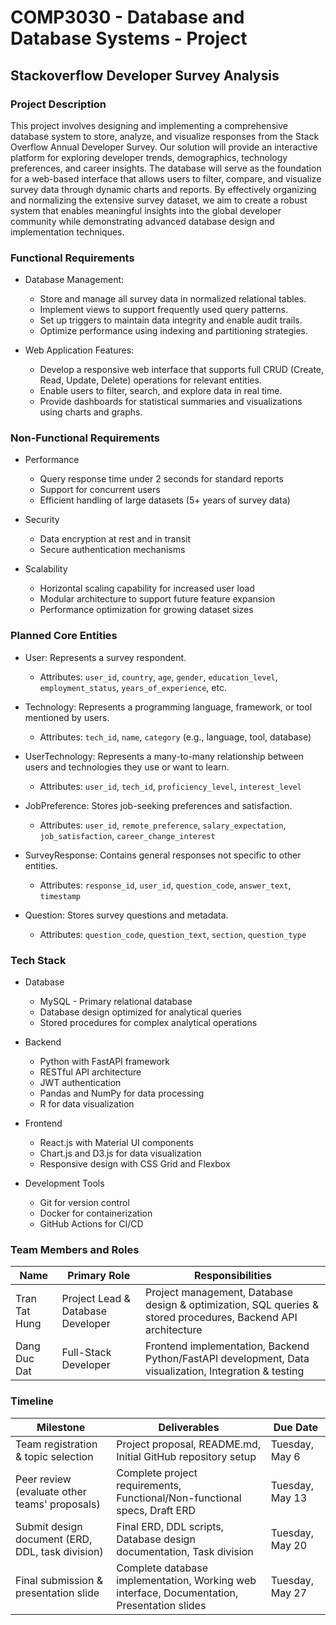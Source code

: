 # COMP3030 - Database and Database Systems - Project
## Stackoverflow Developer Survey Analysis

### Project Description

This project involves designing and implementing a comprehensive database system to store, analyze, and visualize responses from the Stack Overflow Annual Developer Survey. Our solution will provide an interactive platform for exploring developer trends, demographics, technology preferences, and career insights. The database will serve as the foundation for a web-based interface that allows users to filter, compare, and visualize survey data through dynamic charts and reports. By effectively organizing and normalizing the extensive survey dataset, we aim to create a robust system that enables meaningful insights into the global developer community while demonstrating advanced database design and implementation techniques.

### Functional Requirements

- Database Management:
  - Store and manage all survey data in normalized relational tables.
  - Implement views to support frequently used query patterns.
  - Set up triggers to maintain data integrity and enable audit trails.
  - Optimize performance using indexing and partitioning strategies.

- Web Application Features:
  - Develop a responsive web interface that supports full CRUD (Create, Read, Update, Delete) operations for relevant entities.
  - Enable users to filter, search, and explore data in real time.
  - Provide dashboards for statistical summaries and visualizations using charts and graphs.

### Non-Functional Requirements

- Performance
  - Query response time under 2 seconds for standard reports
  - Support for concurrent users
  - Efficient handling of large datasets (5+ years of survey data)

- Security
  - Data encryption at rest and in transit
  - Secure authentication mechanisms

- Scalability
  - Horizontal scaling capability for increased user load
  - Modular architecture to support future feature expansion
  - Performance optimization for growing dataset sizes

### Planned Core Entities

- User: Represents a survey respondent.
  - Attributes: `user_id`, `country`, `age`, `gender`, `education_level`, `employment_status`, `years_of_experience`, etc.

- Technology: Represents a programming language, framework, or tool mentioned by users.
  - Attributes: `tech_id`, `name`, `category` (e.g., language, tool, database)

- UserTechnology: Represents a many-to-many relationship between users and technologies they use or want to learn.
  - Attributes: `user_id`, `tech_id`, `proficiency_level`, `interest_level`

- JobPreference: Stores job-seeking preferences and satisfaction.
  - Attributes: `user_id`, `remote_preference`, `salary_expectation`, `job_satisfaction`, `career_change_interest`

- SurveyResponse: Contains general responses not specific to other entities.
  - Attributes: `response_id`, `user_id`, `question_code`, `answer_text`, `timestamp`

- Question: Stores survey questions and metadata.
  - Attributes: `question_code`, `question_text`, `section`, `question_type`

### Tech Stack

- Database
  - MySQL - Primary relational database
  - Database design optimized for analytical queries
  - Stored procedures for complex analytical operations

- Backend
  - Python with FastAPI framework
  - RESTful API architecture
  - JWT authentication 
  - Pandas and NumPy for data processing
  - R for data visualization

- Frontend
  - React.js with Material UI components
  - Chart.js and D3.js for data visualization
  - Responsive design with CSS Grid and Flexbox

- Development Tools
  - Git for version control
  - Docker for containerization
  - GitHub Actions for CI/CD

### Team Members and Roles 

| Name          | Primary Role                      | Responsibilities                                                                                              |
| ------------- | --------------------------------- | ------------------------------------------------------------------------------------------------------------- |
| Tran Tat Hung | Project Lead & Database Developer | Project management, Database design & optimization, SQL queries & stored procedures, Backend API architecture |
| Dang Duc Dat  | Full-Stack Developer              | Frontend implementation, Backend Python/FastAPI development, Data visualization, Integration & testing        |

### Timeline

| Milestone                                        | Deliverables                                                                                | Due Date        |
|------------------------------------------------- | ------------------------------------------------------------------------------------------- | --------------- |
| Team registration & topic selection              | Project proposal, README.md, Initial GitHub repository setup                                | Tuesday, May 6  |
| Peer review (evaluate other teams' proposals)    | Complete project requirements, Functional/Non-functional specs, Draft ERD                   | Tuesday, May 13 |
| Submit design document (ERD, DDL, task division) | Final ERD, DDL scripts, Database design documentation, Task division                        | Tuesday, May 20 |
| Final submission & presentation slide            | Complete database implementation, Working web interface, Documentation, Presentation slides | Tuesday, May 27 |


